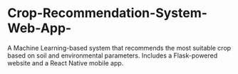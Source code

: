 # Crop-Recommendation-System-Web-App-
A Machine Learning-based system that recommends the most suitable crop based on soil and environmental parameters. Includes a Flask-powered website and a React Native mobile app.
